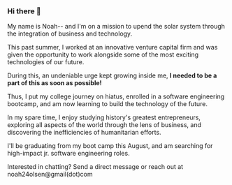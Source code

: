 ### Hi there 👋

My name is Noah-- and I'm on a mission to upend the solar system through the integration of business and technology. 

This past summer, I worked at an innovative venture capital firm and was given the opportunity to work alongside some of the most exciting technologies of our future. 

During this, an undeniable urge kept growing inside me, **I needed to be a part of this as soon as possible!** 

Thus, I put my college journey on hiatus, enrolled in a software engineering bootcamp, and am now learning to build the technology of the future.

In my spare time, I enjoy studying history's greatest entrepreneurs, exploring all aspects of the world through the lens of business, and discovering the inefficiencies of humanitarian efforts. 

I'll be graduating from my boot camp this August, and am searching for high-impact jr. software engineering roles.

Interested in chatting? Send a direct message or reach out at noah24olsen@gmail(dot)com
